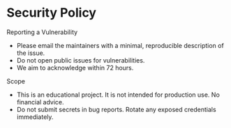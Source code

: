 # Security Policy

Reporting a Vulnerability
- Please email the maintainers with a minimal, reproducible description of the issue.
- Do not open public issues for vulnerabilities.
- We aim to acknowledge within 72 hours.

Scope
- This is an educational project. It is not intended for production use. No financial advice.
- Do not submit secrets in bug reports. Rotate any exposed credentials immediately.

